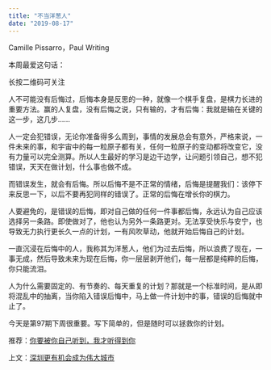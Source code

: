 ```yaml
---
title: "不当洋葱人"
date: "2019-08-17"
---
```


 Camille Pissarro，Paul Writing

  

本周最爱这句话：  

长按二维码可关注

  

人不可能没有后悔过，后悔本身是反思的一种，就像一个棋手复盘，是棋力长进的重要方法。赢的人复盘，没有后悔之说，只有输的，才有后悔：我就是输在关键的这一步，这几步……

  

人一定会犯错误，无论你准备得多么周到，事情的发展总会有意外，严格来说，一件未来的事，和宇宙中的每一粒原子都有关，任何一粒原子的变动都将改变它，没有力量可以完全测算。所以人生最好的学习是边干边学，让问题引领自己，想不犯错误，天天在做计划，什么事也做不成。

  

而错误发生，就会有后悔。所以后悔不是不正常的情绪，后悔是提醒我们：该停下来反思一下，以后不要再犯同样的错误了。正常的后悔在增长你的棋力。

  

人要避免的，是错误的后悔，即对自己做的任何一件事都后悔，永远认为自己应该选择另一条路。即使做对了，他也认为另外一条路更对。无法享受快乐与安宁，也导致无力执行更长久一点的计划，一有风吹草动，他就开始后悔自己的计划。

  

一直沉浸在后悔中的人，我称其为洋葱人，他们为过去后悔，所以浪费了现在，一事无成，然后导致未来为现在后悔，你一层层剥开他们，每一层都是纯粹的后悔，你只能流泪。

  

人为什么需要固定的、有节奏的、每天重复的计划？那就是一个标准时间，是从即将混乱中的抽离，当你陷入错误后悔中，马上做一件计划中的事，错误的后悔就中止了。

  

今天是第97期下周很重要。写下简单的，但是随时可以拯救你的计划。

  

推荐：[你要被你自己听到，我才听得到你](http://mp.weixin.qq.com/s?__biz=MjM5NDU0Mjk2MQ==&mid=2651634460&idx=1&sn=6eba95cc273030d48b8d5cd6ad1f31eb&chksm=bd7e3f028a09b614d8a5ee4c96312e691a2c89fc8660c919cb6c100046f82db6d311c1a9c2bb&scene=21#wechat_redirect)  

上文：[深圳更有机会成为伟大城市](http://mp.weixin.qq.com/s?__biz=MjM5NDU0Mjk2MQ==&mid=2651634532&idx=1&sn=be71537343ab2d0ff6b6a364387f6eba&chksm=bd7e3f7a8a09b66c918a352a45a8806d541ce6f0e1ecc16e3c1b72327db644795dd14ece757a&scene=21#wechat_redirect)

